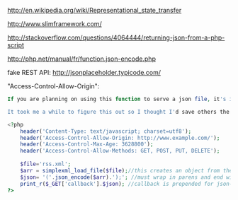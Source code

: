 http://en.wikipedia.org/wiki/Representational_state_transfer

http://www.slimframework.com/

http://stackoverflow.com/questions/4064444/returning-json-from-a-php-script

http://php.net/manual/fr/function.json-encode.php

fake REST API: http://jsonplaceholder.typicode.com/

"Access-Control-Allow-Origin":
```php
If you are planning on using this function to serve a json file, it's important to note that the json generated by this function is not ready to be consumed by javascript until you wrap it in parens and add ";" to the end. 

It took me a while to figure this out so I thought I'd save others the aggravation.

<?php
    header('Content-Type: text/javascript; charset=utf8');
    header('Access-Control-Allow-Origin: http://www.example.com/');
    header('Access-Control-Max-Age: 3628800');
    header('Access-Control-Allow-Methods: GET, POST, PUT, DELETE');
    
    $file='rss.xml';
    $arr = simplexml_load_file($file);//this creates an object from the xml file
    $json= '('.json_encode($arr).');'; //must wrap in parens and end with semicolon
    print_r($_GET['callback'].$json); //callback is prepended for json-p
?>
```
